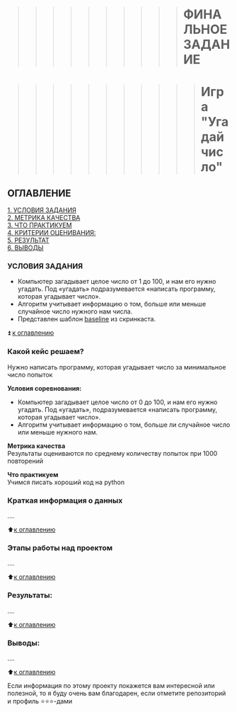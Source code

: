 >>>>>>>>>># ФИНАЛЬНОЕ ЗАДАНИЕ

>>>>>>>>>>># Игра "Угадай число"



## ОГЛАВЛЕНИЕ  
[1. УСЛОВИЯ ЗАДАНИЯ](https://github.com/31napoleon31/FinProj/tree/main/README.md#УСЛОВИЯ-ЗАДАНИЯ)  
[2. МЕТРИКА КАЧЕСТВА](https://github.com/31napoleon31/FinProj/tree/main/README.md#Какой-кейс-решаем)  
[3. ЧТО ПРАКТИКУЕМ](https://github.com/31napoleon31/FinProj/tree/main/README.md#Краткая-информация-о-данных)  
[4. КРИТЕРИИ ОЦЕНИВАНИЯ:](https://github.com/31napoleon31/FinProj/tree/main/README.md#Этапы-работы-над-проектом)  
[5. РЕЗУЛЬТАТ](https://github.com/31napoleon31/FinProj/tree/main/README.md#Результат)    
[6. ВЫВОДЫ](https://github.com/31napoleon31/FinProj/tree/main/README.md#Выводы) 

### УСЛОВИЯ ЗАДАНИЯ    
* Компьютер загадывает целое число от 1 до 100, и нам его нужно угадать. Под «угадать» подразумевается «написать программу, которая угадывает число».
* Алгоритм учитывает информацию о том, больше или меньше случайное число нужного нам числа.
* Представлен шаблон [baseline](https://colab.research.google.com/drive/1k2WZD8PWWOYFHrpAJoB2eZw06ID7KnFA) из скринкаста.


:arrow_double_up: [к оглавлению](##ОГЛАВЛЕНИЕ)


### Какой кейс решаем?    
Нужно написать программу, которая угадывает число за минимальное число попыток

**Условия соревнования:**  
- Компьютер загадывает целое число от 0 до 100, и нам его нужно угадать. Под «угадать», подразумевается «написать программу, которая угадывает число».
- Алгоритм учитывает информацию о том, больше ли случайное число или меньше нужного нам.

**Метрика качества**     
Результаты оцениваются по среднему количеству попыток при 1000 повторений

**Что практикуем**     
Учимся писать хороший код на python


### Краткая информация о данных
....
  
:arrow_up:[к оглавлению](.README.md#Оглавление)


### Этапы работы над проектом  
....

:arrow_up:[к оглавлению](.README.md#Оглавление)


### Результаты:  
....

:arrow_up:[к оглавлению](.README.md#Оглавление)


### Выводы:  
....

:arrow_up:[к оглавлению](#Оглавление)


Если информация по этому проекту покажется вам интересной или полезной, то я буду очень вам благодарен, если отметите репозиторий и профиль ⭐️⭐️⭐️-дами

